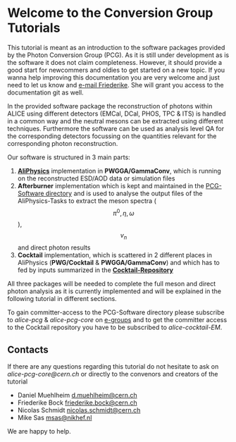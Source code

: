# Welcome to the Conversion Group Tutorials

This tutorial is meant as an introduction to the software packages provided by the Photon Conversion Group (PCG). As it is still under development as is the software it does not claim completeness. However, it should provide a good start for newcommers and oldies to get started on a new topic. If you wanna help improving this documentation you are very welcome and just need to let us know and [e-mail Friederike](friederike.bock@cern.ch). She will grant you access to the documentation git as well.

In the provided software package the reconstruction of photons within ALICE using different detectors (EMCal, DCal, PHOS, TPC & ITS) is handled in a common way and the neutral mesons can be extracted using different techniques. Furthermore the software can be used as analysis level QA for the corresponding detectors focussing on the quantities relevant for the corresponding photon reconstruction.

Our software is structured in 3 main parts:

1. [**AliPhysics**](https://github.com/alisw/AliPhysics) implementation in **PWGGA/GammaConv**, which is running on the reconstructed ESD/AOD data or simulation files
2. **Afterburner** implementation which is kept and maintained in the [PCG-Software directory](https://gitlab.cern.ch/alice-pcg/AnalysisSoftware) and is used to analyse the output files of the AliPhysics-Tasks to extract the meson spectra ($$\pi^0, \eta, \omega$$), $$v_n$$ and direct photon results
3. **Cocktail** implementation, which is scattered in 2 different places in AliPhysics (**PWG/Cocktail** & **PWGGA/GammaConv**) and which has to fed by inputs summarized in the [**Cocktail-Repository**](https://gitlab.cern.ch/alice-cocktail-EM/cocktail_input)

All three packages will be needed to complete the full meson and direct photon analysis as it is currently implemented and will be explained in the following tutorial in different sections.

To gain committer-access to the PCG-Software directory please subscribe to _alice-pcg_ & _alice-pcg-core_ on [e-groups](https://e-groups.cern.ch/) and to get the committer access to the Cocktail repository you have to be subscribed to _alice-cocktail-EM_.

## Contacts

If there are any questions regarding this tutorial do not hesitate to ask on 
_alice-pcg-core@cern.ch_
or directly to the convenors and creators of the tutorial

* Daniel Muehlheim <d.muehlheim@cern.ch>
* Friederike Bock <friederike.bock@cern.ch>
* Nicolas Schmidt <nicolas.schmidt@cern.ch>
* Mike Sas <msas@nikhef.nl>

We are happy to help.